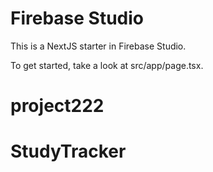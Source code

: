  # Firebase Studio

This is a NextJS starter in Firebase Studio.

To get started, take a look at src/app/page.tsx.
# project222
# StudyTracker

